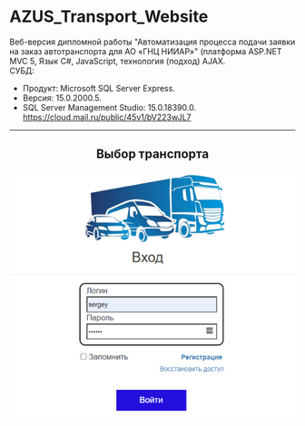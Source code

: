 # AZUS_Transport_Website
Веб-версия дипломной работы "Автоматизация процесса подачи заявки на заказ автотранспорта для AO «ГНЦ НИИАР»" (платформа ASP.NET MVC 5, Язык С#, JavaScript, технология (подход) AJAX.  
СУБД:  
- Продукт: Microsoft SQL Server Express. 
- Версия: 15.0.2000.5. 
- SQL Server Management Studio: 15.0.18390.0.  
https://cloud.mail.ru/public/45v1/bV223wJL7
<hr/>
<h2 align="center">Выбор транспорта</h2>
<p align="center">
  <a href="https://github.com/kontr24/AZUS_Transport"><img src="https://github.com/kontr24/AZUS_Transport_Website/blob/5c31bb40d3df364350a9ee1c6adce76e315c29c6/ScreenshotsApplication/LoginPage.png"></img></a>
</p>
